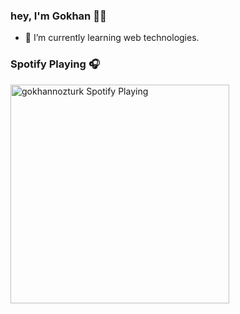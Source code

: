 ### hey, I'm Gokhan 👋🏼
- 🌱 I’m currently learning web technologies.

### Spotify Playing 🎧

[<img src="https://now-playing-codestackr.vercel.app/api/spotify-playing" alt="gokhannozturk Spotify Playing" width="350" />](https://open.spotify.com/user/l1of9az96f9v8plkdw5d1u17e)
